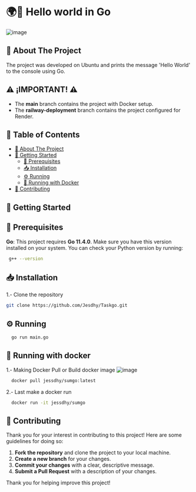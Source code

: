 # 🌍👋 Hello world in Go
![image](https://github.com/user-attachments/assets/2fc29e31-82da-4a78-a3cd-32e7c9dcc3a3)
## 📘 About The Project
The project was developed on Ubuntu and prints the message 'Hello World' to the console using Go.

## ⚠️ **¡IMPORTANT!** ⚠️

- The **main** branch contains the project with Docker setup.
- The **railway-deployment** branch contains the project configured for Render. 


## 📑 Table of Contents

- [📘 About The Project](#about-the-project)
- [🚀 Getting Started](#getting-started)
  - [🔧 Prerequisites](#prerequisites)
  - [📥 Installation](#installation)
  - [⚙️ Running](#running)
  - [🐳 Running with Docker](#running-with-docker)
- [🤝 Contributing](#contributing)

## 🚀 Getting Started
## 🔧 Prerequisites
**Go**: This project requires **Go 11.4.0**. Make sure you have this version installed on your system.
You can check your Python version by running:
```bash
 g++ --version
 ```
## 📥 Installation

1.- Clone the repository

   ```sh
   git clone https://github.com/Jesdhy/Taskgo.git
  ```

## ⚙️ Running

  ```sh
    go run main.go
   ```

## 🐳 Running with docker

1.- Making Docker Pull or Build docker image
![image](https://github.com/user-attachments/assets/0149fb42-4ead-4d20-9256-9a57864187bd)

 ```sh
   docker pull jessdhy/sumgo:latest
   ```

2.- Last make a docker run

 ```sh
   docker run -it jessdhy/sumgo
   ```
   
## 🤝 Contributing
Thank you for your interest in contributing to this project! Here are some guidelines for doing so:
1. **Fork the repository** and clone the project to your local machine.
2. **Create a new branch** for your changes.
3. **Commit your changes** with a clear, descriptive message.
4. **Submit a Pull Request** with a description of your changes.

Thank you for helping improve this project!